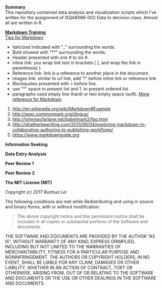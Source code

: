 **Summary**  
This repository contained data analysis and visualization scripts which I've written for the assignment of ISQA8086-002 Data to decision class. Almost all are written in R.

[**Markdown Training**](https://www.markdowntutorial.com)  
[Tips for Markdown](https://www.markdowntutorial.com)
* italicized indicated with "_" surrounding the words.
* Bold showed with "**" surrounding the words.
* Header presented with one # to six #. 
* inline link: you wrap link text in brackets [ ], and wrap the link in parenthesis( ).
* Reference link:  link is a reference to another place in the document.
* images link: similar to url link, add "!" before inline link or reference link
* Blockquotes presented with > before line.
* use "*" space to present list and 1. to present ordered list
* paragraphs used empty line (hard) or two empty space (soft).
[More reference for Markdown](https://www.markdowntutorial.com)
1. http://en.wikipedia.org/wiki/Markdown#Example
2. http://spec.commonmark.org/dingus/
3. http://johnmacfarlane.net/babelmark2/faq.html
4. http://idratherbewriting.com/2013/06/04/exploring-markdown-in-collaborative-authoring-to-publishing-workflows/
5. https://www.markdownguide.org

**Information Seeking**  

**Data Entry Analysis**  

**Peer Review 1**

**Peer Review 2**

**The MIT License (MIT)**

_Copyright (c) 2017 Runhua Lei_      

The following conditions are met while Redistributing and using in source and binary forms, with or without modification:
>The above copyright notice and this permission notice shall be included in all copies or substantial portions of the Software and documents.

THE SOFTWARE AND DOCUMENTS ARE PROVIDED BY THE AUTHOR "AS IS", WITHOUT WARRANTY OF ANY KIND, EXPRESS ORIMPLIED, INCLUDING BUT NOT LIMITED TO THE WARRANTIES OF MERCHANTABILITY, FITNESS FOR A PARTICULAR PURPOSE AND NONINFRINGEMENT. THE AUTHORS OR COPYRIGHT HOLDERS, IN NO EVENT, SHALL BE LIABLE FOR ANY CLAIM, DAMAGES OR OTHER LIABILITY, WHETHER IN AN ACTION OF CONTRACT, TORT OR OTHERWISE, ARISING FROM, OUT OF OR RELATING TO THE SOFTWARE AND DOCUMENTS OR THE USE OR OTHER DEALINGS IN THE SOFTWARE AND DOCUMENTS.









